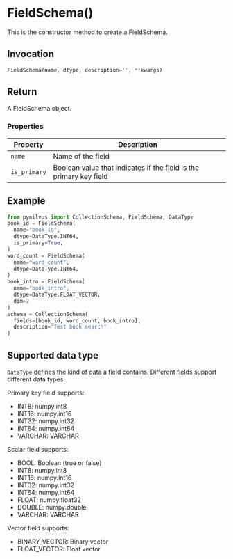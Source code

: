 # FieldSchema()

This is the constructor method to create a FieldSchema.

## Invocation

```python
FieldSchema(name, dtype, description='', **kwargs)
```

## Return

A FieldSchema object.

### Properties

| Property             | Description                                                                  |
| -------------------- | ---------------------------------------------------------------------------- |
| `name`               | Name of the field                                                            |
| `is_primary`         | Boolean value that indicates if the field is the primary key field           |

## Example

```python
from pymilvus import CollectionSchema, FieldSchema, DataType
book_id = FieldSchema(
  name="book_id", 
  dtype=DataType.INT64, 
  is_primary=True, 
)
word_count = FieldSchema(
  name="word_count", 
  dtype=DataType.INT64,  
)
book_intro = FieldSchema(
  name="book_intro", 
  dtype=DataType.FLOAT_VECTOR, 
  dim=2
)
schema = CollectionSchema(
  fields=[book_id, word_count, book_intro], 
  description="Test book search"
)
```

## Supported data type

`DataType` defines the kind of data a field contains. Different fields support different data types.

Primary key field supports:
- INT8: numpy.int8
- INT16: numpy.int16
- INT32: numpy.int32
- INT64: numpy.int64
- VARCHAR: VARCHAR

Scalar field supports:
- BOOL: Boolean (true or false)
- INT8: numpy.int8
- INT16: numpy.int16
- INT32: numpy.int32
- INT64: numpy.int64
- FLOAT: numpy.float32
- DOUBLE: numpy.double
- VARCHAR: VARCHAR

Vector field supports:
- BINARY_VECTOR: Binary vector
- FLOAT_VECTOR: Float vector
